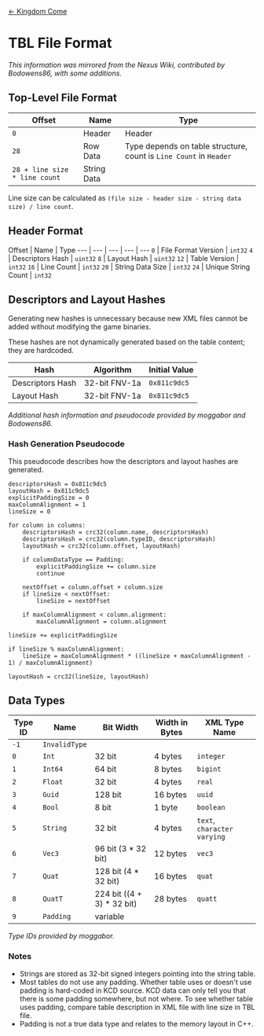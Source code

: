 <!-- TITLE: TBL File Format -->

[&larr; Kingdom Come](/kingdomcome)

# TBL File Format
_This information was mirrored from the Nexus Wiki, contributed by Bodowens86, with some additions._

## Top-Level File Format

Offset | Name | Type
--- | --- | ---
`0` | Header | Header
`28` | Row Data | Type depends on table structure, count is `Line Count` in `Header`
`28 + line size * line count` | String Data |

Line size can be calculated as `(file size - header size - string data size) / line count`.

## Header Format

Offset | Name | Type
--- | --- | --- | --- | ---
`0` | File Format Version | `int32`
`4` | Descriptors Hash | `uint32`
`8` | Layout Hash | `uint32`
`12` | Table Version | `int32`
`16` | Line Count | `int32`
`20` | String Data Size | `int32`
`24` | Unique String Count | `int32`

## Descriptors and Layout Hashes

Generating new hashes is unnecessary because new XML files cannot be added without modifying the game binaries.

These hashes are not dynamically generated based on the table content; they are hardcoded.

Hash | Algorithm | Initial Value
--- | --- | ---
Descriptors Hash | 32-bit FNV-1a | `0x811c9dc5`
Layout Hash | 32-bit FNV-1a | `0x811c9dc5`

_Additional hash information and pseudocode provided by moggabor and Bodowens86._

### Hash Generation Pseudocode

This pseudocode describes how the descriptors and layout hashes are generated.

```text
descriptorsHash = 0x811c9dc5
layoutHash = 0x811c9dc5
explicitPaddingSize = 0
maxColumnAlignment = 1
lineSize = 0

for column in columns:
	descriptorsHash = crc32(column.name, descriptorsHash)
	descriptorsHash = crc32(column.typeID, descriptorsHash)
	layoutHash = crc32(column.offset, layoutHash)

	if columnDataType == Padding:
		explicitPaddingSize += column.size
		continue

	nextOffset = column.offset + column.size
	if lineSize < nextOffset:
		lineSize = nextOffset

	if maxColumnAlignment < column.alignment:
		maxColumnAlignment = column.alignment

lineSize += explicitPaddingSize

if lineSize % maxColumnAlignment:
	lineSize = maxColumnAlignment * ((lineSize + maxColumnAlignment - 1) / maxColumnAlignment)

layoutHash = crc32(lineSize, layoutHash)
```

## Data Types

Type ID | Name | Bit Width | Width in Bytes | XML Type Name
--- | --- | --- | --- | ---
`-1` | `InvalidType` | |
`0` | `Int` | 32 bit | 4 bytes | `integer`
`1` | `Int64` | 64 bit | 8 bytes | `bigint`
`2` | `Float` | 32 bit | 4 bytes | `real`
`3` | `Guid` | 128 bit | 16 bytes | `uuid`
`4` | `Bool` | 8 bit | 1 byte | `boolean`
`5` | `String` | 32 bit | 4 bytes | `text`, `character varying`
`6` | `Vec3` | 96 bit (3 * 32 bit) | 12 bytes | `vec3`
`7` | `Quat` | 128 bit (4 * 32 bit) | 16 bytes | `quat`
`8` | `QuatT` | 224 bit ((4 + 3) * 32 bit) | 28 bytes | `quatt`
`9` | `Padding` | variable | |

_Type IDs provided by moggabor._

### Notes

* Strings are stored as 32-bit signed integers pointing into the string table.
* Most tables do not use any padding. Whether table uses or doesn't use padding is hard-coded in KCD source. KCD data can only tell you that there is some padding somewhere, but not where. To see whether table uses padding, compare table description in XML file with line size in TBL file.
* Padding is not a true data type and relates to the memory layout in C++.